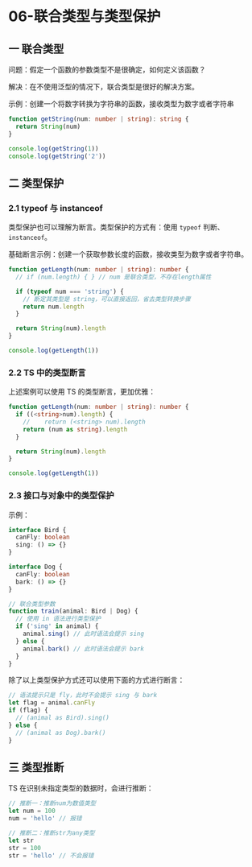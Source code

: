# 06-联合类型与类型保护

## 一 联合类型

问题：假定一个函数的参数类型不是很确定，如何定义该函数？

解决：在不使用泛型的情况下，联合类型是很好的解决方案。

示例：创建一个将数字转换为字符串的函数，接收类型为数字或者字符串

```ts
function getString(num: number | string): string {
  return String(num)
}

console.log(getString(1))
console.log(getString('2'))
```

## 二 类型保护

### 2.1 typeof 与 instanceof

类型保护也可以理解为断言。类型保护的方式有：使用 `typeof` 判断、`instanceof`。

基础断言示例：创建一个获取参数长度的函数，接收类型为数字或者字符串。

```ts
function getLength(num: number | string): number {
  // if (num.length) { } // num 是联合类型，不存在length属性

  if (typeof num === 'string') {
    // 断定其类型是 string，可以直接返回，省去类型转换步骤
    return num.length
  }

  return String(num).length
}

console.log(getLength(1))
```

### 2.2 TS 中的类型断言

上述案例可以使用 TS 的类型断言，更加优雅：

```ts
function getLength(num: number | string): number {
  if ((<string>num).length) {
    //    return (<string> num).length
    return (num as string).length
  }

  return String(num).length
}

console.log(getLength(1))
```

### 2.3 接口与对象中的类型保护

示例：

```ts
interface Bird {
  canFly: boolean
  sing: () => {}
}

interface Dog {
  canFly: boolean
  bark: () => {}
}

// 联合类型参数
function train(animal: Bird | Dog) {
  // 使用 in 语法进行类型保护
  if ('sing' in animal) {
    animal.sing() // 此时语法会提示 sing
  } else {
    animal.bark() // 此时语法会提示 bark
  }
}
```

除了以上类型保护方式还可以使用下面的方式进行断言：

```ts
// 语法提示只是 fly，此时不会提示 sing 与 bark
let flag = animal.canFly
if (flag) {
  // (animal as Bird).sing()
} else {
  // (animal as Dog).bark()
}
```

## 三 类型推断

TS 在识别未指定类型的数据时，会进行推断：

```ts
// 推断一：推断num为数值类型
let num = 100
num = 'hello' // 报错

// 推断二：推断str为any类型
let str
str = 100
str = 'hello' // 不会报错
```
